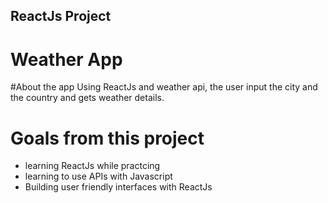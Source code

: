 ## ReactJs Project
# Weather App
#About the app
Using ReactJs and weather api, the user input the city and the country and gets weather details.
# Goals from this project
- learning ReactJs while practcing
- learning to use APIs with Javascript
- Building user friendly interfaces with ReactJs


